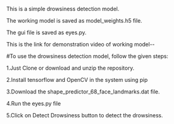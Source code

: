 This is a simple drowsiness detection model.

The working model is saved as model_weights.h5 file.

The gui file is saved as eyes.py.

This is the link for demonstration video of working model--

#To use the drowsiness detection model, follow the given steps:

1.Just Clone or download and unzip the repository. 

2.Install tensorflow and OpenCV in the system using pip 

3.Download the shape_predictor_68_face_landmarks.dat file.

4.Run the eyes.py file 

5.Click on Detect Drowsiness button to detect the drowsiness.
